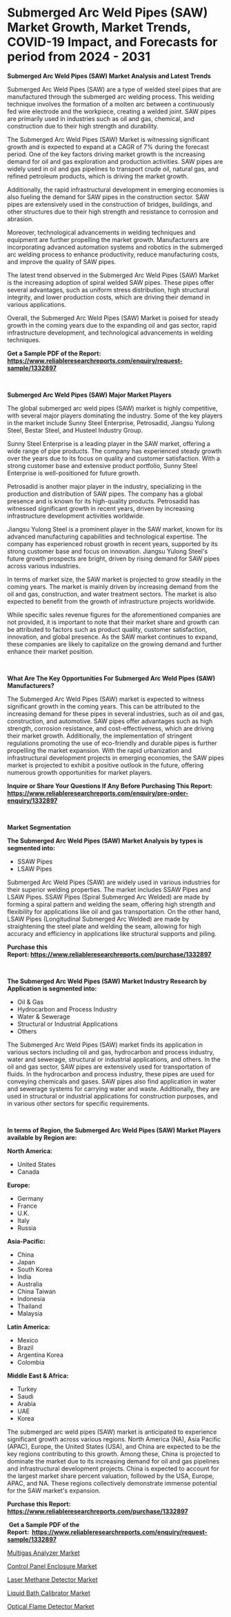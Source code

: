<p><h1>Submerged Arc Weld Pipes (SAW) Market Growth, Market Trends, COVID-19 Impact, and Forecasts for period from 2024 - 2031</h1></p><p><strong>Submerged Arc Weld Pipes (SAW) Market Analysis and Latest Trends</strong></p>
<p><p>Submerged Arc Weld Pipes (SAW) are a type of welded steel pipes that are manufactured through the submerged arc welding process. This welding technique involves the formation of a molten arc between a continuously fed wire electrode and the workpiece, creating a welded joint. SAW pipes are primarily used in industries such as oil and gas, chemical, and construction due to their high strength and durability.</p><p>The Submerged Arc Weld Pipes (SAW) Market is witnessing significant growth and is expected to expand at a CAGR of 7% during the forecast period. One of the key factors driving market growth is the increasing demand for oil and gas exploration and production activities. SAW pipes are widely used in oil and gas pipelines to transport crude oil, natural gas, and refined petroleum products, which is driving the market growth.</p><p>Additionally, the rapid infrastructural development in emerging economies is also fueling the demand for SAW pipes in the construction sector. SAW pipes are extensively used in the construction of bridges, buildings, and other structures due to their high strength and resistance to corrosion and abrasion.</p><p>Moreover, technological advancements in welding techniques and equipment are further propelling the market growth. Manufacturers are incorporating advanced automation systems and robotics in the submerged arc welding process to enhance productivity, reduce manufacturing costs, and improve the quality of SAW pipes.</p><p>The latest trend observed in the Submerged Arc Weld Pipes (SAW) Market is the increasing adoption of spiral welded SAW pipes. These pipes offer several advantages, such as uniform stress distribution, high structural integrity, and lower production costs, which are driving their demand in various applications.</p><p>Overall, the Submerged Arc Weld Pipes (SAW) Market is poised for steady growth in the coming years due to the expanding oil and gas sector, rapid infrastructure development, and technological advancements in welding techniques.</p></p>
<p><strong>Get a Sample PDF of the Report:&nbsp; <a href="https://www.reliableresearchreports.com/enquiry/request-sample/1332897">https://www.reliableresearchreports.com/enquiry/request-sample/1332897</a></strong></p>
<p>&nbsp;</p>
<p><strong>Submerged Arc Weld Pipes (SAW) Major Market Players</strong></p>
<p><p>The global submerged arc weld pipes (SAW) market is highly competitive, with several major players dominating the industry. Some of the key players in the market include Sunny Steel Enterprise, Petrosadid, Jiangsu Yulong Steel, Bestar Steel, and Husteel Industry Group. </p><p>Sunny Steel Enterprise is a leading player in the SAW market, offering a wide range of pipe products. The company has experienced steady growth over the years due to its focus on quality and customer satisfaction. With a strong customer base and extensive product portfolio, Sunny Steel Enterprise is well-positioned for future growth. </p><p>Petrosadid is another major player in the industry, specializing in the production and distribution of SAW pipes. The company has a global presence and is known for its high-quality products. Petrosadid has witnessed significant growth in recent years, driven by increasing infrastructure development activities worldwide. </p><p>Jiangsu Yulong Steel is a prominent player in the SAW market, known for its advanced manufacturing capabilities and technological expertise. The company has experienced robust growth in recent years, supported by its strong customer base and focus on innovation. Jiangsu Yulong Steel's future growth prospects are bright, driven by rising demand for SAW pipes across various industries. </p><p>In terms of market size, the SAW market is projected to grow steadily in the coming years. The market is mainly driven by increasing demand from the oil and gas, construction, and water treatment sectors. The market is also expected to benefit from the growth of infrastructure projects worldwide. </p><p>While specific sales revenue figures for the aforementioned companies are not provided, it is important to note that their market share and growth can be attributed to factors such as product quality, customer satisfaction, innovation, and global presence. As the SAW market continues to expand, these companies are likely to capitalize on the growing demand and further enhance their market position.</p></p>
<p>&nbsp;</p>
<p><strong>What Are The Key Opportunities For Submerged Arc Weld Pipes (SAW) Manufacturers?</strong></p>
<p><p>The Submerged Arc Weld Pipes (SAW) market is expected to witness significant growth in the coming years. This can be attributed to the increasing demand for these pipes in several industries, such as oil and gas, construction, and automotive. SAW pipes offer advantages such as high strength, corrosion resistance, and cost-effectiveness, which are driving their market growth. Additionally, the implementation of stringent regulations promoting the use of eco-friendly and durable pipes is further propelling the market expansion. With the rapid urbanization and infrastructural development projects in emerging economies, the SAW pipes market is projected to exhibit a positive outlook in the future, offering numerous growth opportunities for market players.</p></p>
<p><strong>Inquire or Share Your Questions If Any Before Purchasing This Report: <a href="https://www.reliableresearchreports.com/enquiry/pre-order-enquiry/1332897">https://www.reliableresearchreports.com/enquiry/pre-order-enquiry/1332897</a></strong></p>
<p>&nbsp;</p>
<p><strong>Market Segmentation</strong></p>
<p><strong>The Submerged Arc Weld Pipes (SAW) Market Analysis by types is segmented into:</strong></p>
<p><ul><li>SSAW Pipes</li><li>LSAW Pipes</li></ul></p>
<p><p>Submerged Arc Weld Pipes (SAW) are widely used in various industries for their superior welding properties. The market includes SSAW Pipes and LSAW Pipes. SSAW Pipes (Spiral Submerged Arc Welded) are made by forming a spiral pattern and welding the seam, offering high strength and flexibility for applications like oil and gas transportation. On the other hand, LSAW Pipes (Longitudinal Submerged Arc Welded) are made by straightening the steel plate and welding the seam, allowing for high accuracy and efficiency in applications like structural supports and piling.</p></p>
<p><strong>Purchase this Report:&nbsp;<a href="https://www.reliableresearchreports.com/purchase/1332897">https://www.reliableresearchreports.com/purchase/1332897</a></strong></p>
<p>&nbsp;</p>
<p><strong>The Submerged Arc Weld Pipes (SAW) Market Industry Research by Application is segmented into:</strong></p>
<p><ul><li>Oil & Gas</li><li>Hydrocarbon and Process Industry</li><li>Water & Sewerage</li><li>Structural or Industrial Applications</li><li>Others</li></ul></p>
<p><p>The Submerged Arc Weld Pipes (SAW) market finds its application in various sectors including oil and gas, hydrocarbon and process industry, water and sewerage, structural or industrial applications, and others. In the oil and gas sector, SAW pipes are extensively used for transportation of fluids. In the hydrocarbon and process industry, these pipes are used for conveying chemicals and gases. SAW pipes also find application in water and sewerage systems for carrying water and waste. Additionally, they are used in structural or industrial applications for construction purposes, and in various other sectors for specific requirements.</p></p>
<p>&nbsp;</p>
<p><strong>In terms of Region, the Submerged Arc Weld Pipes (SAW) Market Players available by Region are:</strong></p>
<p>
    <p> <strong> North America: </strong>
        <ul>
            <li>United States</li>
            <li>Canada</li>
        </ul>
        </p> 
    <p> <strong> Europe: </strong>
        <ul>
            <li>Germany</li>
            <li>France</li>
            <li>U.K.</li>
            <li>Italy</li>
            <li>Russia</li>
        </ul>
        </p> 
    <p> <strong> Asia-Pacific: </strong>
        <ul>
            <li>China</li>
            <li>Japan</li>
            <li>South Korea</li>
            <li>India</li>
            <li>Australia</li>
            <li>China Taiwan</li>
            <li>Indonesia</li>
            <li>Thailand</li>
            <li>Malaysia</li>
        </ul>
        </p> 
    <p> <strong> Latin America: </strong>
        <ul>
            <li>Mexico</li>
            <li>Brazil</li>
            <li>Argentina Korea</li>
            <li>Colombia</li>
        </ul>
        </p> 
    <p> <strong> Middle East & Africa: </strong>
        <ul>
            <li>Turkey</li>
            <li>Saudi</li>
            <li>Arabia</li>
            <li>UAE</li>
            <li>Korea</li>
        </ul>
    </p>
    </p>
<p><p>The submerged arc weld pipes (SAW) market is anticipated to experience significant growth across various regions. North America (NA), Asia Pacific (APAC), Europe, the United States (USA), and China are expected to be the key regions contributing to this growth. Among these, China is projected to dominate the market due to its increasing demand for oil and gas pipelines and infrastructural development projects. China is expected to account for the largest market share percent valuation, followed by the USA, Europe, APAC, and NA. These regions collectively demonstrate immense potential for the SAW market's expansion.</p></p>
<p><strong>Purchase this Report: <a href="https://www.reliableresearchreports.com/purchase/1332897">https://www.reliableresearchreports.com/purchase/1332897</a></strong></p>
<p>&nbsp;<strong>Get a Sample PDF of the Report:&nbsp;&nbsp;<a href="https://www.reliableresearchreports.com/enquiry/request-sample/1332897">https://www.reliableresearchreports.com/enquiry/request-sample/1332897</a></strong></p>
<p><strong></strong></p>
<p><p><a href="https://github.com/aliciawhite5576/Market-Research-Report-List-2/blob/main/multigas-analyzer-market.md">Multigas Analyzer Market</a></p><p><a href="https://github.com/marloy8/Market-Research-Report-List-2/blob/main/control-panel-enclosure-market.md">Control Panel Enclosure Market</a></p><p><a href="https://github.com/provorikovar/Market-Research-Report-List-2/blob/main/laser-methane-detector-market.md">Laser Methane Detector Market</a></p><p><a href="https://github.com/mahnoor2003/Market-Research-Report-List-2/blob/main/liquid-bath-calibrator-market.md">Liquid Bath Calibrator Market</a></p><p><a href="https://github.com/kipkeeva/Market-Research-Report-List-2/blob/main/optical-flame-detector-market.md">Optical Flame Detector Market</a></p></p>
